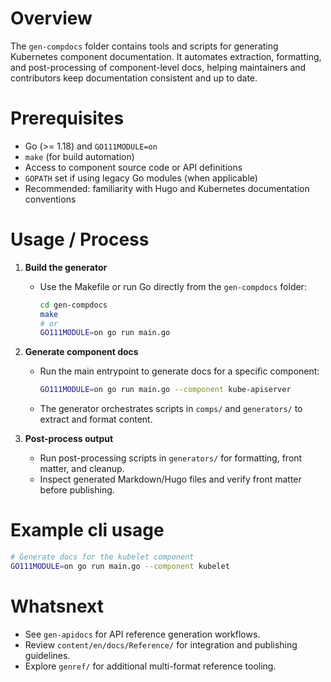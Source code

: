 # Overview

The `gen-compdocs` folder contains tools and scripts for generating Kubernetes component documentation. It automates extraction, formatting, and post-processing of component-level docs, helping maintainers and contributors keep documentation consistent and up to date.

# Prerequisites

- Go (>= 1.18) and `GO111MODULE=on`  
- `make` (for build automation)  
- Access to component source code or API definitions  
- `GOPATH` set if using legacy Go modules (when applicable)  
- Recommended: familiarity with Hugo and Kubernetes documentation conventions

# Usage / Process

1. **Build the generator**  
   - Use the Makefile or run Go directly from the `gen-compdocs` folder:  
     ```bash
     cd gen-compdocs
     make
     # or
     GO111MODULE=on go run main.go
     ```

2. **Generate component docs**  
   - Run the main entrypoint to generate docs for a specific component:  
     ```bash
     GO111MODULE=on go run main.go --component kube-apiserver
     ```
   - The generator orchestrates scripts in `comps/` and `generators/` to extract and format content.

3. **Post-process output**  
   - Run post-processing scripts in `generators/` for formatting, front matter, and cleanup.  
   - Inspect generated Markdown/Hugo files and verify front matter before publishing.

# Example cli usage

```bash
# Generate docs for the kubelet component
GO111MODULE=on go run main.go --component kubelet
````


# Whatsnext

* See `gen-apidocs` for API reference generation workflows.
* Review `content/en/docs/Reference/` for integration and publishing guidelines.
* Explore `genref/` for additional multi-format reference tooling.


